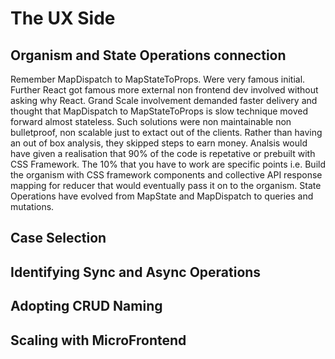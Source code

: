 # The UX Side

## Organism and State Operations connection

Remember MapDispatch to MapStateToProps. Were very famous initial. Further React got famous more external non frontend dev involved without asking why React. Grand Scale involvement demanded faster delivery and thought that MapDispatch to MapStateToProps is slow technique moved forward almost stateless. Such solutions were non maintainable non bulletproof, non scalable just to extact out of the clients. Rather than having an out of box analysis, they skipped steps to earn money. Analsis would have given a realisation that 90% of the code is repetative or prebuilt with CSS Framework. The 10% that you have to work are specific points i.e. Build the organism with CSS framework components and collective API response mapping for reducer that would eventually pass it on to the organism. State Operations have evolved from MapState and MapDispatch to queries and mutations.

## Case Selection

## Identifying Sync and Async Operations


## Adopting CRUD Naming


## Scaling with MicroFrontend